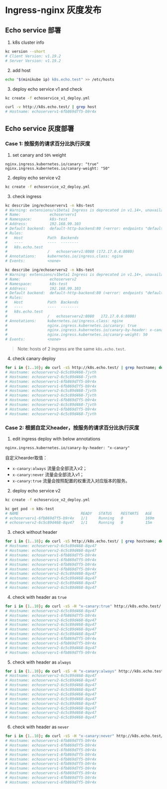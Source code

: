 # Ingress-nginx 灰度发布

## Echo service 部署

1. k8s cluster info

```sh
kc version --short
# Client Version: v1.19.2
# Server Version: v1.19.2
```

2. add host

```sh
echo "$(minikube ip) k8s.echo.test" >> /etc/hosts
```

3. deploy echo service v1 and check

```sh
kc create -f echoservice_v1_deploy.yml

curl -v http://k8s.echo.test/ | grep host
# Hostname: echoserverv1-6fb869d7f5-b9r4x
```

## Echo service 灰度部署

### Case 1: 按服务的请求百分比执行灰度

1. set canary and `50%` weight

```text
nginx.ingress.kubernetes.io/canary: "true"
nginx.ingress.kubernetes.io/canary-weight: "50"
```

2. deploy echo service v2

```sh
kc create -f echoservice_v2_deploy.yml
```

3. check ingress

```sh
kc describe ing/echoserverv1 -n k8s-test
# Warning: extensions/v1beta1 Ingress is deprecated in v1.14+, unavailable in v1.22+; use networking.k8s.io/v1 Ingress
# Name:             echoserverv1
# Namespace:        k8s-test
# Address:          192.168.99.103
# Default backend:  default-http-backend:80 (<error: endpoints "default-http-backend" not found>)
# Rules:
#   Host           Path  Backends
#   ----           ----  --------
#   k8s.echo.test
#                  /   echoserverv1:8080 (172.17.0.4:8080)
# Annotations:     kubernetes.io/ingress.class: nginx
# Events:          <none>

kc describe ing/echoserverv2 -n k8s-test
# Warning: extensions/v1beta1 Ingress is deprecated in v1.14+, unavailable in v1.22+; use networking.k8s.io/v1 Ingress
# Name:             echoserverv2
# Namespace:        k8s-test
# Address:          192.168.99.103
# Default backend:  default-http-backend:80 (<error: endpoints "default-http-backend" not found>)
# Rules:
#   Host           Path  Backends
#   ----           ----  --------
#   k8s.echo.test
#                  /   echoserverv2:8080   172.17.0.6:8080)
# Annotations:     kubernetes.io/ingress.class: nginx
#                  nginx.ingress.kubernetes.io/canary: true
#                  nginx.ingress.kubernetes.io/canary-by-header: x-canary
#                  nginx.ingress.kubernetes.io/canary-weight: 50
# Events:          <none>
```

> Note: hosts of 2 ingress are the same `k8s.echo.test`.

4. check canary deploy

```sh
for i in {1..10}; do curl -sS http://k8s.echo.test/ | grep hostname; done
# Hostname: echoserverv2-6c5c89d468-7jvth
# Hostname: echoserverv2-6c5c89d468-7jvth
# Hostname: echoserverv1-6fb869d7f5-b9r4x
# Hostname: echoserverv1-6fb869d7f5-b9r4x
# Hostname: echoserverv2-6c5c89d468-7jvth
# Hostname: echoserverv2-6c5c89d468-7jvth
# Hostname: echoserverv1-6fb869d7f5-b9r4x
# Hostname: echoserverv2-6c5c89d468-7jvth
# Hostname: echoserverv1-6fb869d7f5-b9r4x
# Hostname: echoserverv2-6c5c89d468-7jvth
```

### Case 2: 根据自定义header，按服务的请求百分比执行灰度

1. edit ingress deploy with below annotations

```text
nginx.ingress.kubernetes.io/canary-by-header: "x-canary"
```

自定义hearder取值：

- `x-canary:always` 流量会全部流入v2；
- `x-canary:never` 流量会全部流入v1；
- `x-canary:true` 流量会按照配置的权重流入对应版本的服务。

2. deploy echo service v2

```sh
kc create -f echoservice_v2_deploy.yml

kc get pod -n k8s-test
# NAME                            READY   STATUS    RESTARTS   AGE
# echoserverv1-6fb869d7f5-b9r4x   1/1     Running   0          169m
# echoserverv2-6c5c89d468-8qv47   1/1     Running   0          15m
```

3. check without header

```sh
for i in {1..10}; do curl -sS http://k8s.echo.test/ | grep hostname; done
# Hostname: echoserverv2-6c5c89d468-8qv47
# Hostname: echoserverv2-6c5c89d468-8qv47
# Hostname: echoserverv1-6fb869d7f5-b9r4x
# Hostname: echoserverv1-6fb869d7f5-b9r4x
# Hostname: echoserverv1-6fb869d7f5-b9r4x
# Hostname: echoserverv1-6fb869d7f5-b9r4x
# Hostname: echoserverv2-6c5c89d468-8qv47
# Hostname: echoserverv2-6c5c89d468-8qv47
# Hostname: echoserverv2-6c5c89d468-8qv47
# Hostname: echoserverv2-6c5c89d468-8qv47
```

4. check with header as `true`

```sh
for i in {1..10}; do curl -sS -H "x-canary:true" http://k8s.echo.test/ | grep hostname; done
# Hostname: echoserverv2-6c5c89d468-8qv47
# Hostname: echoserverv1-6fb869d7f5-b9r4x
# Hostname: echoserverv2-6c5c89d468-8qv47
# Hostname: echoserverv2-6c5c89d468-8qv47
# Hostname: echoserverv2-6c5c89d468-8qv47
# Hostname: echoserverv2-6c5c89d468-8qv47
# Hostname: echoserverv1-6fb869d7f5-b9r4x
# Hostname: echoserverv1-6fb869d7f5-b9r4x
# Hostname: echoserverv2-6c5c89d468-8qv47
# Hostname: echoserverv1-6fb869d7f5-b9r4x
```

5. check with header as `always`

```sh
for i in {1..10}; do curl -sS -H "x-canary:always" http://k8s.echo.test/ | grep hostname; done
# Hostname: echoserverv2-6c5c89d468-8qv47
# Hostname: echoserverv2-6c5c89d468-8qv47
# Hostname: echoserverv2-6c5c89d468-8qv47
# Hostname: echoserverv2-6c5c89d468-8qv47
# Hostname: echoserverv2-6c5c89d468-8qv47
# Hostname: echoserverv2-6c5c89d468-8qv47
# Hostname: echoserverv2-6c5c89d468-8qv47
# Hostname: echoserverv2-6c5c89d468-8qv47
# Hostname: echoserverv2-6c5c89d468-8qv47
# Hostname: echoserverv2-6c5c89d468-8qv47
```

6. check with header as `never`

```sh
for i in {1..10}; do curl -sS -H "x-canary:never" http://k8s.echo.test/ | grep hostname; done
# Hostname: echoserverv1-6fb869d7f5-b9r4x
# Hostname: echoserverv1-6fb869d7f5-b9r4x
# Hostname: echoserverv1-6fb869d7f5-b9r4x
# Hostname: echoserverv1-6fb869d7f5-b9r4x
# Hostname: echoserverv1-6fb869d7f5-b9r4x
# Hostname: echoserverv1-6fb869d7f5-b9r4x
# Hostname: echoserverv1-6fb869d7f5-b9r4x
# Hostname: echoserverv1-6fb869d7f5-b9r4x
# Hostname: echoserverv1-6fb869d7f5-b9r4x
# Hostname: echoserverv1-6fb869d7f5-b9r4x
```

